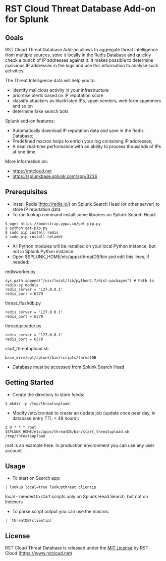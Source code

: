 # RST Cloud Threat Database Add-on for Splunk

## Goals

RST Cloud Threat Database Add-on allows to aggregate threat intelligence from multiple sources, store it locally in the Redis Database and quickly check a bunch of IP addresses against it. It makes possible to determine malicious IP addresses in the logs and use this information to analyse such activities.

The Threat Intelligence data will help you to:

* identify malicious activity in your infrastructure
* prioritise alerts based on IP reputation score
* classify attackers as blacklisted IPs, spam senders, web form spammers and so on
* determine fake search bots

Splunk add-on features:

* Automatically download IP reputation data and save in the Redis Database;
* Predefined macros helps to enrich your log containing IP addresses;
* A near real-time performance with an ability to process thousands of IPs at one time.

More information on: 

* https://rstcloud.net
* https://splunkbase.splunk.com/app/3236

## Prerequisites

* Install Redis (http://redis.io/) on Splunk Search Head (or other server) to store IP reputation data
* To run lookup command install some libraries on Splunk Search Head:

```
$ wget https://bootstrap.pypa.io/get-pip.py
$ python get-pip.py
$ sudo pip install redis 
$ sudo pip install netaddr
```

* All Python modules will be installed on your local Python instance, but not in Splunk Python instance
* Open $SPLUNK_HOME/etc/apps/threatDB/bin and edit this lines, if needed:

redisworker.py 
```
sys.path.append("/usr/local/lib/python2.7/dist-packages") # Path to redis-py module
redis_server = '127.0.0.1'
redis_port = 6379
```

threat_flushdb.py
```
redis_server = '127.0.0.1'
redis_port = 6379
```

threatuploader.py
```
redis_server = '127.0.0.1'
redis_port = 6379
```

start_threatupload.sh
```
base_dir=/opt/splunk/bin/scripts/threatDB
```

* Database must be accessed from Splunk Search Head 

## Getting Started

* Create the directory to store feeds:

```
$ mkdir -p /tmp/threatsupload
```

* Modify /etc/crontab to create an update job (update once peer day, in database entry TTL = 48 hours):

```
2 0 * * * root $SPLUNK_HOME/etc/apps/threatDB/bin/start_threatupload.sh /tmp/threatsupload
```
root is an example here. In production environment you can use any user account.


## Usage

* To start on Search app:
 
```
| lookup local=true lookupthreat clientip
```
local - needed to start scripts only on Splunk Head Search, but not on Indexers

* To parse script output you can use the macros:

```
| `threatDB(clientip)`
```

## License
RST Cloud Threat Database is released under the [MIT License](MIT-LICENSE) by RST Cloud (https://www.rstcloud.net)
